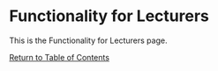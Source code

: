 # Functionality for Lecturers

This is the Functionality for Lecturers page.

[Return to Table of Contents](functionality-lecturers)
